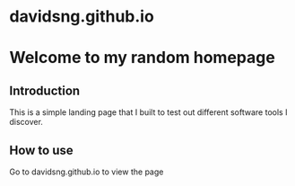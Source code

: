 # davidsng.github.io

# Welcome to my random homepage

## Introduction
This is a simple landing page that I built to test out different software tools I discover.


## How to use
Go to davidsng.github.io to view the page
